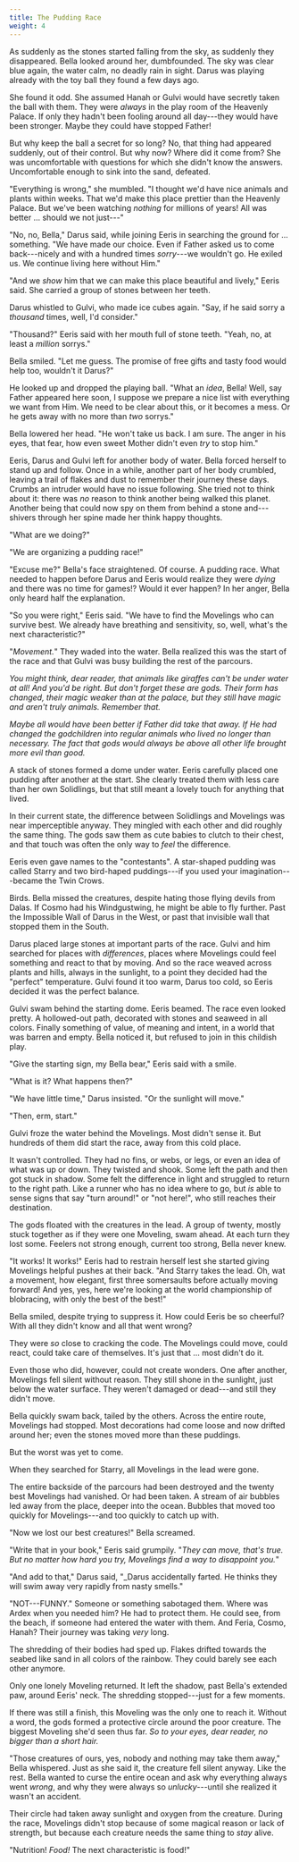 ```yaml
---
title: The Pudding Race
weight: 4
---
```

As suddenly as the stones started falling from the sky, as suddenly they disappeared. Bella looked around her, dumbfounded. The sky was clear blue again, the water calm, no deadly rain in sight. Darus was playing already with the toy ball they found a few days ago.

She found it odd. She assumed Hanah or Gulvi would have secretly taken the ball with them. They were _always_ in the play room of the Heavenly Palace. If only they hadn't been fooling around all day---they would have been stronger. Maybe they could have stopped Father!

But why keep the ball a secret for so long? No, that thing had appeared suddenly, out of their control. But why now? Where did it come from? She was uncomfortable with questions for which she didn't know the answers. Uncomfortable enough to sink into the sand, defeated.

"Everything is wrong," she mumbled. "I thought we'd have nice animals and plants within weeks. That we'd make this place prettier than the Heavenly Palace. But we've been watching _nothing_ for millions of years! All was better ... should we not just---"

"No, no, Bella," Darus said, while joining Eeris in searching the ground for ... something. "We have made our choice. Even if Father asked us to come back---nicely and with a hundred times _sorry_---we wouldn't go. He exiled us. We continue living here without Him."

"And we _show_ him that we can make this place beautiful and lively," Eeris said. She carried a group of stones between her teeth.

Darus whistled to Gulvi, who made ice cubes again. "Say, if he said sorry a _thousand_ times, well, I'd consider."

"Thousand?" Eeris said with her mouth full of stone teeth. "Yeah, no, at least a _million_ sorrys."

Bella smiled. "Let me guess. The promise of free gifts and tasty food would help too, wouldn't it Darus?"

He looked up and dropped the playing ball. "What an _idea_, Bella! Well, say Father appeared here soon, I suppose we prepare a nice list with everything we want from Him. We need to be clear about this, or it becomes a mess. Or he gets away with no more than _two_ sorrys."

Bella lowered her head. "He won't take us back. I am sure. The anger in his eyes, that fear, how even sweet Mother didn't even _try_ to stop him."

Eeris, Darus and Gulvi left for another body of water. Bella forced herself to stand up and follow. Once in a while, another part of her body crumbled, leaving a trail of flakes and dust to remember their journey these days. Crumbs an intruder would have no issue following. She tried not to think about it: there was _no_ reason to think another being walked this planet. Another being that could now spy on them from behind a stone and---shivers through her spine made her think happy thoughts.

"What are we doing?"

"We are organizing a pudding race!"

"Excuse me?" Bella's face straightened. Of course. A pudding race. What needed to happen before Darus and Eeris would realize they were _dying_ and there was no time for games!? Would it ever happen? In her anger, Bella only heard half the explanation.

"So you were right," Eeris said. "We have to find the Movelings who can survive best. We already have breathing and sensitivity, so, well, what's the next characteristic?"

"_Movement._" They waded into the water. Bella realized this was the start of the race and that Gulvi was busy building the rest of the parcours.

_You might think, dear reader, that animals like giraffes can't be under water at all! And you'd be right. But don't forget these are gods. Their form has changed, their magic weaker than at the palace, but they still have magic and aren't truly animals. Remember that._

_Maybe all would have been better if Father did take that away. If He had changed the godchildren into regular animals who lived no longer than necessary. The fact that gods would always be above all other life brought more evil than good._

A stack of stones formed a dome under water. Eeris carefully placed one pudding after another at the start. She clearly treated them with less care than her own Solidlings, but that still meant a lovely touch for anything that lived.

In their current state, the difference between Solidlings and Movelings was near imperceptible anyway. They mingled with each other and did roughly the same thing. The gods saw them as cute babies to clutch to their chest, and that touch was often the only way to _feel_ the difference.

Eeris even gave names to the "contestants". A star-shaped pudding was called Starry and two bird-haped puddings---if you used your imagination---became the Twin Crows.

Birds. Bella missed the creatures, despite hating those flying devils from Dalas. If Cosmo had his Windgustwing, he might be able to fly further. Past the Impossible Wall of Darus in the West, or past that invisible wall that stopped them in the South.

Darus placed large stones at important parts of the race. Gulvi and him searched for places with _differences_, places where Movelings could feel something and react to that by moving. And so the race weaved across plants and hills, always in the sunlight, to a point they decided had the "perfect"  temperature. Gulvi found it too warm, Darus too cold, so Eeris decided it was the perfect balance.

Gulvi swam behind the starting dome. Eeris beamed. The race even looked pretty. A hollowed-out path, decorated with stones and seaweed in all colors. Finally something of value, of meaning and intent, in a world that was barren and empty. Bella noticed it, but refused to join in this childish play.

"Give the starting sign, my Bella bear," Eeris said with a smile.

"What is it? What happens then?"

"We have little time," Darus insisted. "Or the sunlight will move."

"Then, erm, start."

Gulvi froze the water behind the Movelings. Most didn't sense it. But hundreds of them did start the race, away from this cold place.

It wasn't controlled. They had no fins, or webs, or legs, or even an idea of what was up or down. They twisted and shook. Some left the path and then got stuck in shadow. Some felt the difference in light and struggled to return to the right path. Like a runner who has no idea where to go, but _is_ able to sense signs that say "turn around!" or "not here!", who still reaches their destination.

The gods floated with the creatures in the lead. A group of twenty, mostly stuck together as if they were one Moveling, swam ahead. At each turn they lost some. Feelers not strong enough, current too strong, Bella never knew.

"It works! It works!" Eeris had to restrain herself lest she started giving Movelings helpful pushes at their back. "And Starry takes the lead. Oh, wat a movement, how elegant, first three somersaults before actually moving forward! And yes, yes, here we're looking at the world championship of blobracing, with only the best of the best!"

Bella smiled, despite trying to suppress it. How could Eeris be so cheerful? With all they didn't know and all that went wrong?

They were _so_ close to cracking the code. The Movelings could move, could react, could take care of themselves. It's just that ... most didn't do it.

Even those who did, however, could not create wonders. One after another, Movelings fell silent without reason. They still shone in the sunlight, just below the water surface. They weren't damaged or dead---and still they didn't move.

Bella quickly swam back, tailed by the others. Across the entire route, Movelings had stopped. Most decorations had come loose and now drifted around her; even the stones moved more than these puddings.

But the worst was yet to come.

When they searched for Starry, all Movelings in the lead were gone.

The entire backside of the parcours had been destroyed and the twenty best Movelings had vanished. Or had been taken. A stream of air bubbles led away from the place, deeper into the ocean. Bubbles that moved too quickly for Movelings---and too quickly to catch up with.

"Now we lost our best creatures!" Bella screamed.

"Write that in your book," Eeris said grumpily. "_They can move, that's true. But no matter how hard you try, Movelings find a way to disappoint you._"

"And add to that," Darus said, "_Darus accidentally farted. He thinks they will swim away very rapidly from nasty smells."

"NOT---FUNNY." Someone or something sabotaged them. Where was Ardex when you needed him? He had to protect them. He could see, from the beach, if someone had entered the water with them. And Feria, Cosmo, Hanah? Their journey was taking _very_ long.

The shredding of their bodies had sped up. Flakes drifted towards the seabed like sand in all colors of the rainbow. They could barely see each other anymore. 

Only one lonely Moveling returned. It left the shadow, past Bella's extended paw, around Eeris' neck. The shredding stopped---just for a few moments.

If there was still a finish, this Moveling was the only one to reach it. Without a word, the gods formed a protective circle around the poor creature. The biggest Moveling she'd seen thus far. _So to your eyes, dear reader, no bigger than a short hair._

"Those creatures of ours, yes, nobody and nothing may take them away," Bella whispered. Just as she said it, the creature fell silent anyway. Like the rest. Bella wanted to curse the entire ocean and ask why everything always went _wrong_, and why they were always so _unlucky_---until she realized it wasn't an accident.

Their circle had taken away sunlight and oxygen from the creature. During the race, Movelings didn't stop because of some magical reason or lack of strength, but because each creature needs the same thing to _stay_ alive.

"Nutrition! _Food!_ The next characteristic is food!"